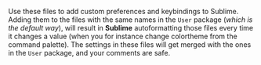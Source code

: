 Use these files to add custom preferences and keybindings to Sublime. Adding them to the files with the same names in the `User` package (*which is the default way*), will result in **Sublime** autoformatting those files every time it changes a value (when you for instance change colortheme from the command palette). The settings in these files will get merged with the ones in the `User` package, and your comments are safe. 
